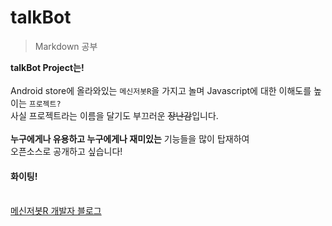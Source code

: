 # talkBot
> Markdown 공부

**talkBot Project는!**<br/><br/>
Android store에 올라와있는 `메신저봇R`을 가지고 놀며 Javascript에 대한 이해도를 높이는 `프로젝트?`  
사실 프로젝트라는 이름을 달기도 부끄러운 ~~장난감~~입니다.<br/><br/>
**누구에게나 유용하고 누구에게나 재미있는** 기능들을 많이 탑재하여  
오픈소스로 공개하고 싶습니다!<br/>
#### 화이팅!<br/><br/>

[메신저봇R 개발자 블로그](https://violet.develope.kr/)
